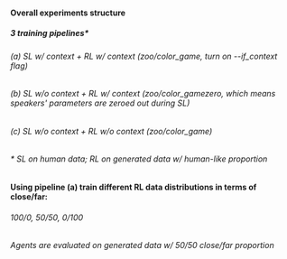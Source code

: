 #### Overall experiments structure
##### 3 training pipelines* 
###### (a) SL w/ context   + RL w/ context (zoo/color_game, turn on --if_context flag)
###### (b) SL w/o context + RL w/ context (zoo/color_gamezero, which means speakers' parameters are zeroed out during SL)
###### (c) SL w/o context + RL w/o context (zoo/color_game)
###### * SL on human data; RL on generated data w/ human-like proportion

#### Using pipeline (a) train different RL data distributions in terms of close/far: 
###### 100/0, 50/50, 0/100
###### Agents are evaluated on generated data w/ 50/50 close/far proportion

